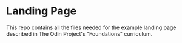 # Landing Page
This repo contains all the files needed for the example landing page described in The Odin Project's "Foundations" curriculum.
